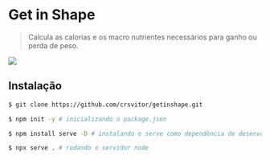 # Get in Shape
> Calcula as calorias e os macro nutrientes necessários para ganho ou perda de peso.


![](src/assets/getinshape.gif)

## Instalação

```sh
$ git clone https://github.com/crsvitor/getinshape.git
```
```sh
$ npm init -y # inicializando o package.json
```
```sh
$ npm install serve -D # instalando o serve como dependência de desenvolvimento
```
```sh
$ npx serve . # rodando o servidor node
```
